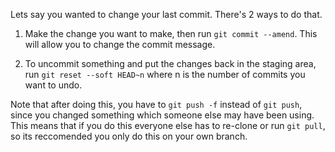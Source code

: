 Lets say you wanted to change your last commit. There's 2 ways to do that.

1. Make the change you want to make, then run `git commit --amend`. This will
   allow you to change the commit message.

2. To uncommit something and put the changes back in the staging area, run
   `git reset --soft HEAD~n` where n is the number of commits you want to undo.

Note that after doing this, you have to `git push -f` instead of `git push`,
since you changed something which someone else may have been using. This means
that if you do this everyone else has to re-clone or run `git pull`, so its
reccomended you only do this on your own branch.
